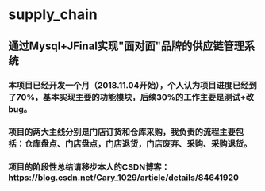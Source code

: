 # supply_chain
## 通过Mysql+JFinal实现"面对面"品牌的供应链管理系统
### 本项目已经开发一个月（2018.11.04开始），个人认为项目进度已经到了70%，基本实现主要的功能模块，后续30%的工作主要是测试+改bug。
### 项目的两大主线分别是门店订货和仓库采购，我负责的流程主要包括：仓库盘点、门店盘点，门店退货，门店废弃、采购、采购退货。

### 项目的阶段性总结请移步本人的CSDN博客：https://blog.csdn.net/Cary_1029/article/details/84641920
